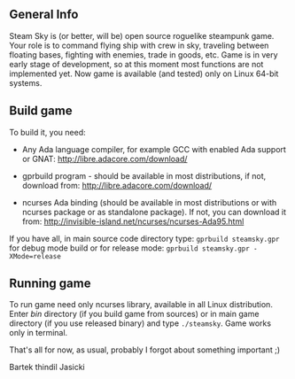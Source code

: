## General Info

Steam Sky is (or better, will be) open source roguelike steampunk game. Your
role is to command flying ship with crew in sky, traveling between floating
bases, fighting with enemies, trade in goods, etc. Game is in very early stage
of development, so at this moment most functions are not implemented yet. Now
game is available (and tested) only on Linux 64-bit systems.

## Build game

To build it, you need:

* Any Ada language compiler, for example GCC with enabled Ada support or GNAT: 
  http://libre.adacore.com/download/

* gprbuild program - should be available in most distributions, if not, download
  from: http://libre.adacore.com/download/

* ncurses Ada binding (should be available in most distributions or with ncurses 
  package or as standalone package). If not, you can download it from:
  http://invisible-island.net/ncurses/ncurses-Ada95.html

If you have all, in main source code directory type: `gprbuild steamsky.gpr` for debug mode build 
or for release mode: `gprbuild steamsky.gpr -XMode=release`

## Running game
To run game need only ncurses library, available in all Linux distribution.
Enter *bin* directory (if you build game from sources) or in main game directory (if you use 
released binary) and type `./steamsky`. Game works only in terminal.

That's all for now, as usual, probably I forgot about something important ;)

Bartek thindil Jasicki
